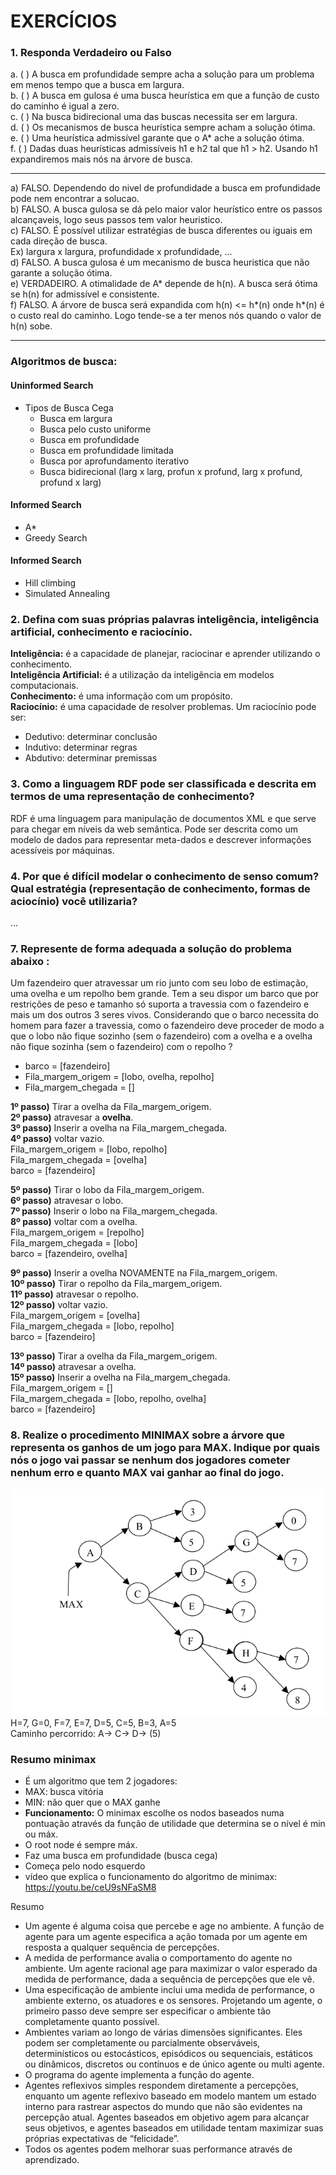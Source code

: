 
# EXERCÍCIOS

### 1. Responda Verdadeiro ou Falso<br/>
a. ( ) A busca em profundidade sempre acha a solução para um problema em menos tempo que a busca em largura.<br/>
b. ( ) A busca em gulosa é uma busca heurística em que a função de custo do caminho é igual a zero.<br/>
c. ( ) Na busca bidirecional uma das buscas necessita ser em largura.<br/>
d. ( ) Os mecanismos de busca heurística sempre acham a solução ótima.<br/>
e. ( ) Uma heurística admissível garante que o A* ache a solução ótima.<br/>
f. ( ) Dadas duas heurísticas admissíveis h1 e h2 tal que h1 > h2. Usando h1 expandiremos mais nós na árvore de busca.

---

a) FALSO. Dependendo do nivel de profundidade a busca em profundidade pode nem encontrar a solucao.<br/>
b) FALSO. A busca gulosa se dá pelo maior valor heurístico entre os passos alcançaveis, logo seus passos tem valor heuristico.<br/>
c) FALSO. É possível utilizar estratégias de busca diferentes ou iguais em cada direção de busca.<br/>
Ex) largura x largura, profundidade x profundidade, ...<br/>
d) FALSO. A busca gulosa é um mecanismo de busca heuristica que não garante a solução ótima.<br/>
e) VERDADEIRO. A otimalidade de A* depende de h(n). A busca será ótima se h(n) for admissível e consistente.<br/>
f) FALSO. A árvore de busca será expandida com h(n) <= h*(n) onde h*(n) é o custo real do caminho. Logo tende-se a ter menos nós quando o valor de h(n) sobe.<br/>

---

### Algoritmos de busca:

#### Uninformed Search
* Tipos de Busca Cega
    * Busca em largura
    * Busca pelo custo uniforme
    * Busca em profundidade
    * Busca em profundidade limitada
    * Busca por aprofundamento iterativo
    * Busca bidirecional (larg x larg, profun x profund, larg x profund, profund x larg)

#### Informed Search
* A*
* Greedy Search

#### Informed Search

* Hill climbing
* Simulated Annealing

### 2. Defina com suas próprias palavras inteligência, inteligência artificial, conhecimento e raciocínio.

**Inteligência:** é a capacidade de planejar, raciocinar e aprender utilizando o conhecimento.<br/>
**Inteligência Artificial:** é a utilização da inteligência em modelos computacionais.<br/>
**Conhecimento:** é uma informação com um propósito.<br/>
**Raciocínio:** é uma capacidade de resolver problemas. Um raciocínio pode ser:
- Dedutivo: determinar conclusão
- Indutivo: determinar regras
- Abdutivo: determinar premissas


### 3. Como a linguagem RDF pode ser classificada e descrita em termos de uma representação de conhecimento?

RDF é uma linguagem para manipulação de documentos XML e que serve para chegar em níveis da web semântica. Pode ser descrita como um modelo de dados para representar meta-dados e descrever informações acessíveis por máquinas.

### 4. Por que é difícil modelar o conhecimento de senso comum? Qual estratégia (representação de conhecimento, formas de aciocínio) você utilizaria?
...

### 7. Represente de forma adequada a solução do problema abaixo :
Um fazendeiro quer atravessar um rio junto com seu lobo de estimação, uma ovelha e um
repolho bem grande. Tem a seu dispor um barco que por restrições de peso e tamanho só
suporta a travessia com o fazendeiro e mais um dos outros 3 seres vivos. Considerando que o
barco necessita do homem para fazer a travessia, como o fazendeiro deve proceder de modo a
que o lobo não fique sozinho (sem o fazendeiro) com a ovelha e a ovelha não fique sozinha
(sem o fazendeiro) com o repolho ?

- barco = [fazendeiro]
- Fila_margem_origem = [lobo, ovelha, repolho]
- Fila_margem_chegada = []<br/>

**1º passo)** Tirar a ovelha da Fila_margem_origem.<br/>
**2º passo)** atravesar a **ovelha**.<br/>
**3º passo)** Inserir a ovelha na Fila_margem_chegada.<br/>
**4º passo)** voltar vazio.<br/>
Fila_margem_origem = [lobo, repolho]<br/>
Fila_margem_chegada = [ovelha]<br/>
barco = [fazendeiro]

**5º passo)** Tirar o lobo da Fila_margem_origem.<br/>
**6º passo)** atravesar o lobo.<br/>
**7º passo)** Inserir o lobo na Fila_margem_chegada.<br/>
**8º passo)** voltar com a ovelha.<br/>
Fila_margem_origem = [repolho]<br/>
Fila_margem_chegada = [lobo]<br/>
barco = [fazendeiro, ovelha]


**9º passo)** Inserir a ovelha NOVAMENTE na Fila_margem_origem.<br/>
**10º passo)** Tirar o repolho da Fila_margem_origem.<br/>
**11º passo)** atravesar o repolho.<br/>
**12º passo)** voltar vazio.<br/>
Fila_margem_origem = [ovelha]<br/>
Fila_margem_chegada = [lobo, repolho]<br/>
barco = [fazendeiro]

**13º passo)** Tirar a ovelha da Fila_margem_origem.<br/>
**14º passo)** atravesar a ovelha.<br/>
**15º passo)** Inserir a ovelha na Fila_margem_chegada.<br/>
Fila_margem_origem = []<br/>
Fila_margem_chegada = [lobo, repolho, ovelha]<br/>
barco = [fazendeiro]

### 8. Realize o procedimento MINIMAX sobre a árvore que representa os ganhos de um jogo para MAX. Indique por quais nós o jogo vai passar se nenhum dos jogadores cometer nenhum erro e quanto MAX vai ganhar ao final do jogo.

<img src="minimax.png" />
H=7, G=0, F=7, E=7, D=5, C=5, B=3, A=5<br/>
Caminho percorrido: A-> C-> D-> (5)


### Resumo minimax
- É um algoritmo que tem 2 jogadores:
 - MAX: busca vitória
 - MIN: não quer que o MAX ganhe
- **Funcionamento:** O minimax escolhe os nodos baseados numa pontuação através da função de utilidade que determina se o nível é min ou máx.<br/>
- O root node é sempre máx.
- Faz uma busca em profundidade (busca cega)
- Começa pelo nodo esquerdo
- vídeo que explica o funcionamento do algoritmo de minimax: https://youtu.be/ceU9sNFaSM8

Resumo
* Um agente é alguma coisa que percebe e age no ambiente. A função de agente para um
agente especifica a ação tomada por um agente em resposta a qualquer sequência de
percepções.
* A medida de performance avalia o comportamento do agente no ambiente. Um agente
racional age para maximizar o valor esperado da medida de performance, dada a sequência
de percepções que ele vê.
* Uma especificação de ambiente inclui uma medida de performance, o ambiente externo, os
atuadores e os sensores. Projetando um agente, o primeiro passo deve sempre ser especificar
o ambiente tão completamente quanto possível.
* Ambientes variam ao longo de várias dimensões significantes. Eles podem ser
completamente ou parcialmente observáveis, determinísticos ou estocásticos, episódicos ou
sequenciais, estáticos ou dinâmicos, discretos ou contínuos e de único agente ou multi
agente.
* O programa do agente implementa a função do agente.
* Agentes reflexivos simples respondem diretamente a percepções, enquanto um agente
reflexivo baseado em modelo mantem um estado interno para rastrear aspectos do mundo
que não são evidentes na percepção atual. Agentes baseados em objetivo agem para
alcançar seus objetivos, e agentes baseados em utilidade tentam maximizar suas próprias
expectativas de “felicidade”.
* Todos os agentes podem melhorar suas performance através de aprendizado.

